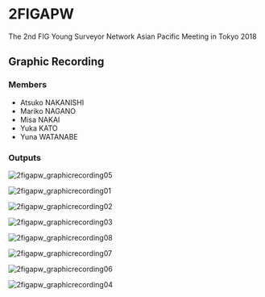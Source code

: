 # 2FIGAPW
The 2nd FIG Young Surveyor Network Asian Pacific Meeting in Tokyo 2018

## Graphic Recording

### Members
* Atsuko NAKANISHI
* Mariko NAGANO
* Misa NAKAI
* Yuka KATO
* Yuna WATANABE

### Outputs

![2figapw_graphicrecording05](https://user-images.githubusercontent.com/416977/41653028-c9c6b776-74bf-11e8-9175-84c56828ffca.jpg)

![2figapw_graphicrecording01](https://user-images.githubusercontent.com/416977/41653031-ca5d5226-74bf-11e8-883e-001bc53fe0e1.jpg)

![2figapw_graphicrecording02](https://user-images.githubusercontent.com/416977/41653030-ca3584d0-74bf-11e8-9916-ce68345a7a5c.jpg)

![2figapw_graphicrecording03](https://user-images.githubusercontent.com/416977/41653032-ca85be8c-74bf-11e8-85bb-c23026e398ef.jpg)

![2figapw_graphicrecording08](https://user-images.githubusercontent.com/416977/41653024-c9344e4a-74bf-11e8-9d42-9759c7398fcc.jpg)

![2figapw_graphicrecording07](https://user-images.githubusercontent.com/416977/41653026-c95e20a8-74bf-11e8-8277-22e2f47811da.jpg)

![2figapw_graphicrecording06](https://user-images.githubusercontent.com/416977/41653027-c998d8c4-74bf-11e8-88a9-962dd061c5f5.jpg)

![2figapw_graphicrecording04](https://user-images.githubusercontent.com/416977/41653029-c9f47698-74bf-11e8-83c6-c32b096fe809.jpg)
